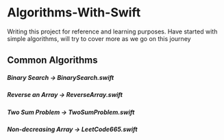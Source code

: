 # Algorithms-With-Swift
Writing this project for reference and learning purposes. Have started with simple algorithms, will try to cover more as we go on this journey

## Common Algorithms

##### Binary Search -> BinarySearch.swift
##### Reverse an Array -> ReverseArray.swift
##### Two Sum Problem -> TwoSumProblem.swift
##### Non-decreasing Array -> LeetCode665.swift
